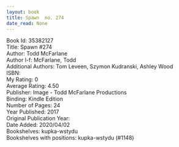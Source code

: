 ```yaml
---
layout: book
title: Spawn  no. 274
date_read: None
---
```


Book Id: 35382127<br />
Title: Spawn #274<br />
Author: Todd McFarlane<br />
Author l-f: McFarlane, Todd<br />
Additional Authors: Tom Leveen, Szymon Kudranski, Ashley Wood<br />
ISBN: <br />
My Rating: 0<br />
Average Rating: 4.50<br />
Publisher: Image - Todd McFarlane Productions<br />
Binding: Kindle Edition<br />
Number of Pages: 24<br />
Year Published: 2017<br />
Original Publication Year: <br />
Date Added: 2020/04/02<br />
Bookshelves: kupka-wstydu<br />
Bookshelves with positions: kupka-wstydu (#1148)<br />

